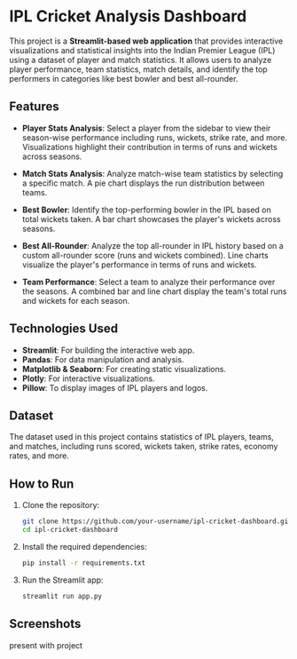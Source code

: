 
# IPL Cricket Analysis Dashboard

This project is a **Streamlit-based web application** that provides interactive visualizations and statistical insights into the Indian Premier League (IPL) using a dataset of player and match statistics. It allows users to analyze player performance, team statistics, match details, and identify the top performers in categories like best bowler and best all-rounder.

## Features

- **Player Stats Analysis**: Select a player from the sidebar to view their season-wise performance including runs, wickets, strike rate, and more. Visualizations highlight their contribution in terms of runs and wickets across seasons.
  
- **Match Stats Analysis**: Analyze match-wise team statistics by selecting a specific match. A pie chart displays the run distribution between teams.

- **Best Bowler**: Identify the top-performing bowler in the IPL based on total wickets taken. A bar chart showcases the player's wickets across seasons.

- **Best All-Rounder**: Analyze the top all-rounder in IPL history based on a custom all-rounder score (runs and wickets combined). Line charts visualize the player's performance in terms of runs and wickets.

- **Team Performance**: Select a team to analyze their performance over the seasons. A combined bar and line chart display the team's total runs and wickets for each season.

## Technologies Used

- **Streamlit**: For building the interactive web app.
- **Pandas**: For data manipulation and analysis.
- **Matplotlib & Seaborn**: For creating static visualizations.
- **Plotly**: For interactive visualizations.
- **Pillow**: To display images of IPL players and logos.

## Dataset

The dataset used in this project contains statistics of IPL players, teams, and matches, including runs scored, wickets taken, strike rates, economy rates, and more.

## How to Run

1. Clone the repository:
   ```bash
   git clone https://github.com/your-username/ipl-cricket-dashboard.git
   cd ipl-cricket-dashboard
   ```

2. Install the required dependencies:
   ```bash
   pip install -r requirements.txt
   ```

3. Run the Streamlit app:
   ```bash
   streamlit run app.py
   ```

## Screenshots
present with project
